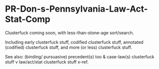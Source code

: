 # PR-Don-s-Pennsylvania-Law-Act-Stat-Comp

Clusterfuck coming soon, with less-than-stone-age sort/search.

Including early clusterfuck stuff, codified clusterfuck stuff, annotated (codified) clusterfuck stuff, and more (or less) clusterfuck stuff.


See also: (binding/ pursuasive) precedent(s) too & case-law(s) clusterfuck stuff v law/act/stat clusterfuck stuff x-ref.
